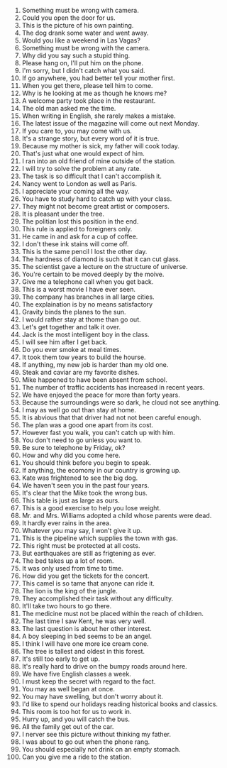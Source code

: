 1. Something must be wrong with camera.
2. Could you open the door for us.
3. This is the picture of his own painting.
4. The dog drank some water and went away.
5. Would you like a weekend in Las Vagas?
6. Something must be wrong with the camera.
7. Why did you say such a stupid thing.
8. Please hang on, I'll put him on the phone.
9. I'm sorry, but I didn't catch what you said.
10. If go anywhere, you had better tell your mother first.
11. When you get there, please tell him to come.
12. Why is he looking at me as though he knows me?
13. A welcome party took place in the restaurant.
14. The old man asked me the time.
15. When writing in English, she rarely makes a mistake.
16. The latest issue of the magazine will come out next Monday.
17. If you care to, you may come with us.
18. It's a strange story, but every word of it is true.
19. Because my mother is sick, my father will cook today.
20. That's just what one would expect of him.
21. I ran into an old friend of mine outside of the station.
22. I will try to solve the problem at any rate.
23. The task is so difficult that I can't accomplish it.
24. Nancy went to London as well as Paris.
25. I appreciate your coming all the way.
26. You have to study hard to catch up with your class.
27. They might not become great artist or composers.
28. It is pleasant under the tree.
29. The politian lost this position in the end.
30. This rule is applied to foreigners only.
31. He came in and ask for a cup of coffee.
32. I don't these ink stains will come off.
33. This is the same pencil I lost the other day.
34. The hardness of diamond is such that it can cut glass.
35. The scientist gave a lecture on the structure of universe.
36. You're certain to be moved deeply by the moive.
37. Give me a telephone call when you get back.
38. This is a worst movie I have ever seen.
39. The company has branches in all large cities.
40. The explaination is by no means satisfactory
41. Gravity binds the planes to the sun.
42. I would rather stay at thome than go out.
43. Let's get together and talk it over.
44. Jack is the most intelligent boy in the class.
45. I will see him after I get back.
46. Do you ever smoke at meal times.
47. It took them tow years to build the hourse.
48. If anything, my new job is harder than my old one.
49. Steak and caviar are my favorite dishes.
50. Mike happened to have been absent from school.
51. The number of traffic accidents has increased in recent years.
52. We have enjoyed the peace for more than forty years.
53. Because the  surroundings were so dark, he cloud not see anything.
54. I may as well go out than stay at home.
55. It is abvious that that driver had not not been careful enough.
56. The plan was a good one apart from its cost.
57. However fast you walk, you can't catch up with him.
58. You don't need to go unless you want to.
59. Be sure to telephone by Friday, ok?
60. How and why did you come here.
61. You should think before you begin to speak.
62. If anything, the ecomony in our country is growing up.
63. Kate was frightened to see the big dog.
64. We haven't seen you in the past four years.
65. It's clear that the Mike took the wrong bus.
66. This table is just as large as ours.
67. This is a good exercise to help you lose weight.
68. Mr. and Mrs. Williams adopted a child whose parents were dead.
69. It hardly ever rains in the area.
70. Whatever you may say, I won't give it up.
71. This is the pipeline which supplies the town with gas. 
72. This right must be protected at all costs.
73. But earthquakes are still as frigtening as ever.
74. The bed takes up a lot of room.
75. It was only used  from time to time.
76. How did you get the tickets for the concert.
77. This camel is so tame that anyone can ride it.
78. The lion is the king of the jungle.
79. They accomplished their task without any difficulty.
80. It'll take two hours to go there.
81. The medicine must not be placed within the reach of children.
82. The last time I saw Kent, he was very well.
83. The last question is about her other interest.
84. A boy sleeping in bed seems to be an angel.
85. I think I will have one more ice cream cone.
86. The tree is tallest and oldest in this forest.
87. It's still too early to get up.
88. It's really hard to drive on the bumpy roads around here.
89. We have five English classes a week.
90. I must keep the secret with regard to the fact.
91. You may as well began at once.
92. You may have swelling, but don't worry about it.
93. I'd like to spend our holidays reading historical books and classics.
94. This room is too hot for us to work in.
95. Hurry up, and you will catch the bus.
96. All the family get out of the car.
97. I nerver see this picture without thinking my father.
98. I was about to go out when the phone rang.
99. You should especially not drink on an empty stomach.
100. Can you give me a ride to the station.
